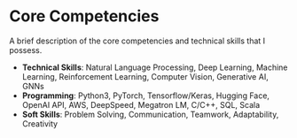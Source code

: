 # Core Competencies

A brief description of the core competencies and technical skills that I possess.

- **Technical Skills**: Natural Language Processing, Deep Learning, Machine Learning, Reinforcement Learning, Computer Vision, Generative AI, GNNs
- **Programming**: Python3, PyTorch, Tensorflow/Keras, Hugging Face, OpenAI API, AWS, DeepSpeed, Megatron LM, C/C++, SQL, Scala
- **Soft Skills**: Problem Solving, Communication, Teamwork, Adaptability, Creativity